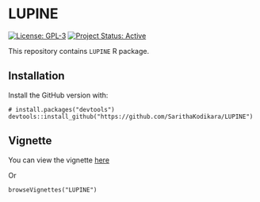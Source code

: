 # LUPINE
[![License: GPL-3](https://img.shields.io/badge/license-GPL--3-blue.svg)](https://opensource.org/licenses/GPL-3.0)
[![Project Status: Active](https://img.shields.io/badge/project%20status-active-brightgreen.svg)](https://example.com) 

This repository contains `LUPINE` R package.

## Installation

Install the GitHub version with:

```{r}
# install.packages("devtools")
devtools::install_github("https://github.com/SarithaKodikara/LUPINE")
```

## Vignette

You can view the vignette [here](https://sarithakodikara.github.io/LUPINE/example.html)

Or

```{r}
browseVignettes("LUPINE")
```



